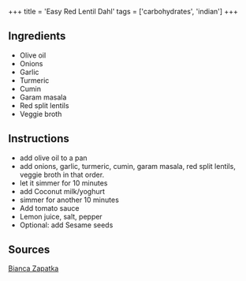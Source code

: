 +++
title = 'Easy Red Lentil Dahl'
tags = ['carbohydrates', 'indian']
+++

## Ingredients

- Olive oil
- Onions
- Garlic
- Turmeric
- Cumin
- Garam masala
- Red split lentils
- Veggie broth

## Instructions

- add olive oil to a pan
- add onions, garlic, turmeric, cumin, garam masala, red split lentils, veggie broth in that order.
- let it simmer for 10 minutes
- add Coconut milk/yoghurt
- simmer for another 10 minutes
- Add tomato sauce
- Lemon juice, salt, pepper
- Optional: add Sesame seeds

## Sources

[Bianca Zapatka](https://www.youtube.com/watch?v=BPpEswZ0eMk)
